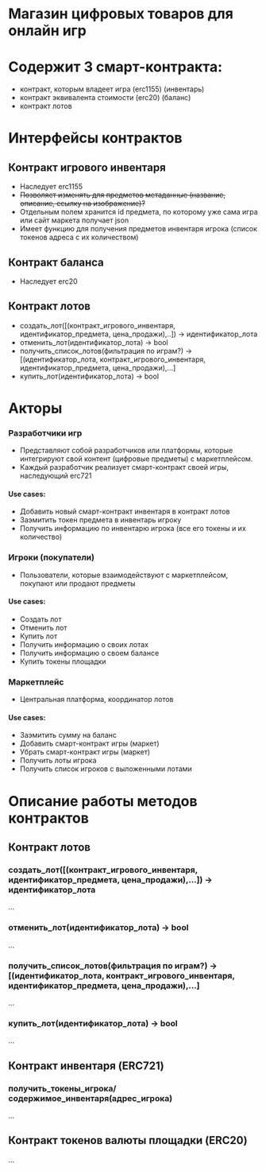 # Магазин цифровых товаров для онлайн игр

# Содержит 3 смарт-контракта:
- контракт, которым владеет игра (erc1155) (инвентарь)
- контракт эквивалента стоимости (erc20) (баланс)
- контракт лотов

# Интерфейсы контрактов

## Контракт игрового инвентаря

- Наследует erc1155
- ~~Позволяет изменять для предметов метаданные (название, описание, ссылку на изображение)?~~
- Отдельным полем хранится id предмета, по которому уже сама игра или сайт маркета получает json
- Имеет функцию для получения предметов инвентаря игрока (список токенов адреса с их количеством)

## Контракт баланса

- Наследует erc20

## Контракт лотов

- cоздать_лот([(контракт_игрового_инвентаря, идентификатор_предмета, цена_продажи),..]) -> идентификатор_лота
- отменить_лот(идентификатор_лота) -> bool
- получить_список_лотов(фильтрация по играм?) -> [(идентификатор_лота, контракт_игрового_инвентаря, идентификатор_предмета, цена_продажи),...]
- купить_лот(идентификатор_лота) -> bool

# Акторы

### Разработчики игр

- Представляют собой разработчиков или платформы, которые интегрируют свой контент (цифровые предметы) с маркетплейсом. 
- Каждый разработчик реализует смарт-контракт своей игры, наследующий erc721

#### Use cases:

- Добавить новый смарт-контракт инвентаря в контракт лотов
- Заэмитить токен предмета в инвентарь игроку
- Получить информацию по инвентарю игрока (все его токены и их количество)

### Игроки (покупатели)

- Пользователи, которые взаимодействуют с маркетплейсом, покупают или продают предметы

#### Use cases:

- Создать лот
- Отменить лот
- Купить лот
- Получить информацию о своих лотах
- Получить информацию о своем балансе
- Купить токены площадки

### Маркетплейс

- Центральная платформа, координатор лотов

#### Use cases:

- Заэмитить сумму на баланс
- Добавить смарт-контракт игры (маркет)
- Убрать смарт-контракт игры (маркет)
- Получить лоты игрока
- Получить список игроков с выложенными лотами

# Описание работы методов контрактов

## Контракт лотов

### создать_лот([(контракт_игрового_инвентаря, идентификатор_предмета, цена_продажи),...]) -> идентификатор_лота

...

### отменить_лот(идентификатор_лота) -> bool

...

### получить_список_лотов(фильтрация по играм?) -> [(идентификатор_лота, контракт_игрового_инвентаря, идентификатор_предмета, цена_продажи),...]

...

### купить_лот(идентификатор_лота) -> bool

...

## Контракт инвентаря (ERC721)

### получить_токены_игрока/содержимое_инвентаря(адрес_игрока)

...

## Контракт токенов валюты площадки (ERC20)

...